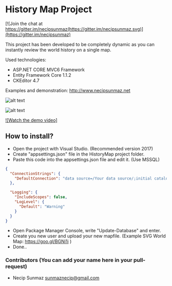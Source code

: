 History Map Project
===================

[![Join the chat at https://gitter.im/necipsunmaz(https://gitter.im/necipsunmaz.svg)](https://gitter.im/necipsunmaz)


This project has been developed to be completely dynamic as you can instantly review the world history on a single map.

Used technologies:

- ASP.NET CORE MVC6 Framework
- Entity Framework Core 1.1.2
- CKEditor 4.7


Examples and demonstration: 
<http://www.necipsunmaz.net>

![alt text](http://i.imgur.com/DXwXpdD.jpg)

![alt text](http://i.imgur.com/DCBExSN.jpg)

[![Watch the demo video]](https://youtu.be/Md7LJ4JmQQ4)


## How to install?
- Open the project with Visual Studio. (Recommended version 2017)
- Create "appsettings.json" file in the HistoryMap project folder.
- Paste this code into the appsettings.json file and edit it. (Use MSSQL)

```json
{
  "ConnectionStrings": {
    "DefaultConnection": "data source=/Your data source/;initial catalog=/Your Database/;persist security info=True;user id=/Your user id/;password=/Your Password/;MultipleActiveResultSets=True;App=EntityFramework"
  },

  "Logging": {
    "IncludeScopes": false,
    "LogLevel": {
      "Default": "Warning"
    }
  }
}
```
- Open Package Manager Console, write "Update-Database" and enter.
- Create you new user and upload your new mapfile. (Example SVG World Map: https://goo.gl/BGNi1i )
- Done..


### Contributors (You can add your name here in your pull-request)

- Necip Sunmaz <sunmaznecip@gmail.com>
